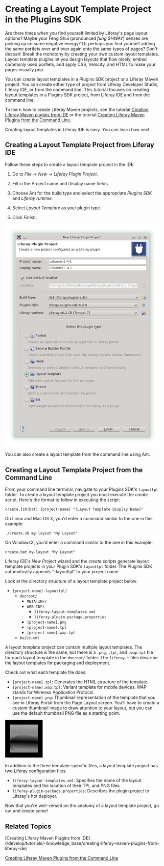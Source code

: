 # Creating a Layout Template Project in the Plugins SDK [](id=creating-a-layout-template-project-in-the-plugins-sdk)

Are there times when you find yourself limited by Liferay's page layout options?
Maybe your Feng Shui (pronounced *fung SHWAY*) senses are picking up on some
negative energy? Or perhaps you find yourself adding the same portlets over and
over again onto the same types of pages? Don't despair! Break the monotony by
creating your own custom layout templates. Layout template plugins let you
design layouts that flow nicely, embed commonly used portlets, and apply CSS,
Velocity, and HTML to make your pages visually pop. 

You can create layout templates in a Plugins SDK project or a Liferay Maven
project. You can create either type of project from Liferay Developer Studio,
Liferay IDE, or from the command line. This tutorial focuses on creating layout
templates in a Plugins SDK project, from Liferay IDE and from the command line. 

To learn how to create Liferay Maven projects, see the tutorial 
[Creating Liferay Maven plugins from IDE](/tutorials/-/knowledge_base/creating-liferay-maven-plugins-from-liferay-ide) 
or the tutorial
[Creating Liferay Maven Plugins from the Command Line](/tutorials/-/knowledge_base/creating-liferay-maven-plugins-from-the-command-lin). 

Creating layout templates in Liferay IDE is easy. You can learn how next. 

## Creating a Layout Template Project from Liferay IDE

Follow these steps to create a layout template project in the IDE:

1.  Go to *File* &rarr; *New* &rarr; *Liferay Plugin Project*. 

2.  Fill in the Project name and Display name fields.
 
3.  Choose Ant for the build type and select the appropriate *Plugins SDK* and 
	*Liferay runtime*. 

4.  Select *Layout Template* as your plugin type. 

5.  Click *Finish*.

![Figure 1: Creating a new layout template project is easy with Liferay IDE.](../../images/layout-template-new-project.png)

You can also create a layout template from the command line using Ant.

## Creating a Layout Template Project from the Command Line

From your command line terminal, navigate to your Plugins SDK's `layouttpl`
folder. To create a layout template project you must execute the *create* 
script. Here's the format to follow in executing the script: 

    create.[sh|bat] [project-name] "[Layout Template Display Name]"

On Linux and Mac OS X, you'd enter a command similar to the one in this example:

    ./create.sh my-layout "My Layout"

On WindowsX, you'd enter a command similar to the one in this example:

    create.bat my-layout "My Layout"

Liferay IDE's *New Project* wizard and the *create* scripts generate layout
template projects in your Plugin SDK's `layouttpl` folder. The Plugins SDK
automatically appends "-layouttpl" to your project name. 

Look at the directory structure of a layout template project below:

- `[project-name]-layouttpl/`
	- `docroot/`
		- `META-INF/`
		- `WEB-INF/`
			- `liferay-layout-templates.xml`
			- `liferay-plugin-package.properties`
		- `[project-name].png`
		- `[project-name].tpl`
		- `[project-name].wap.tpl`
	- `build.xml`

A layout template project can contain multiple layout templates. The directory
structure is the same, but there is a `.png`, `.tpl`, and `.wap.tpl` file for
each layout template in the `docroot/` folder. The `liferay-*` files describe
the layout templates for packaging and deployment. 

Check out what each template file does: 

- `[project-name].tpl`: Generates the HTML structure of the template. 
- `[project-name].wap.tpl`: Variant template for mobile devices. WAP stands for
  Wireless Application Protocol. 
- `[project-name].png`: Thumbnail representation of the template that you see in
  Liferay Portal from the Page Layout screen. You'll have to create a custom
  thumbnail image to draw attention to your layout, but you can use the default
  thumbnail PNG file as a starting point.

![Figure 2: This is an example of a default layout template thumbnail.](../../images/blank_columns.png)

In addition to the three template-specific files, a layout template project has
two Liferay configuration files:

- `liferay-layout-templates.xml`: Specifies the name of the layout templates and
  the location of their TPL and PNG files. 
- `liferay-plugin-package.properties`: Describes the plugin project to Liferay's
  hot deployer. 

Now that you're well-versed on the anatomy of a layout template project, go out
and create some!

## Related Topics

[Creating Liferay Maven Plugins from IDE] (/develop/tutorials/-/knowledge_base/creating-liferay-maven-plugins-from-liferay-ide)

[Creating Liferay Maven Plugins from the Command Line](/develop/tutorials/-/knowledge_base/creating-liferay-maven-plugins-from-the-command-lin)

